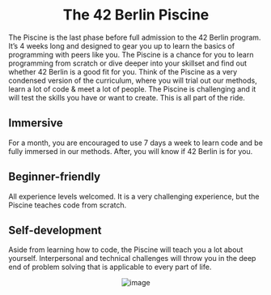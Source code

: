 <h1 align="center">The 42 Berlin Piscine</h1>

The Piscine is the last phase before full admission to the 42 Berlin program. It’s 4 weeks long and designed to gear you up to learn the basics of programming with peers like you. The Piscine is a chance for you to learn programming from scratch or dive deeper into your skillset and find out whether 42 Berlin is a good fit for you. Think of the Piscine as a very condensed version of the curriculum, where you will trial out our methods, learn a lot of code & meet a lot of people. The Piscine is challenging and it will test the skills you have or want to create. This is all part of the ride. 

<h2>Immersive</h2>
For a month, you are encouraged to use 7 days a week to learn code and be fully immersed in our methods. After, you will know if 42 Berlin is for you.

<h2>Beginner-friendly</h2>
All experience levels welcomed. It is a very challenging experience, but the Piscine teaches code from scratch.

<h2>Self-development </h2>
Aside from learning how to code, the Piscine will teach you a lot about yourself. Interpersonal and technical challenges will throw you in the deep end of problem solving that is applicable to every part of life.

<p align="center">
<img src="https://github.com/user-attachments/assets/4245b4f5-e9b0-4b12-a207-589005dc9d14" alt="image">
</p>
